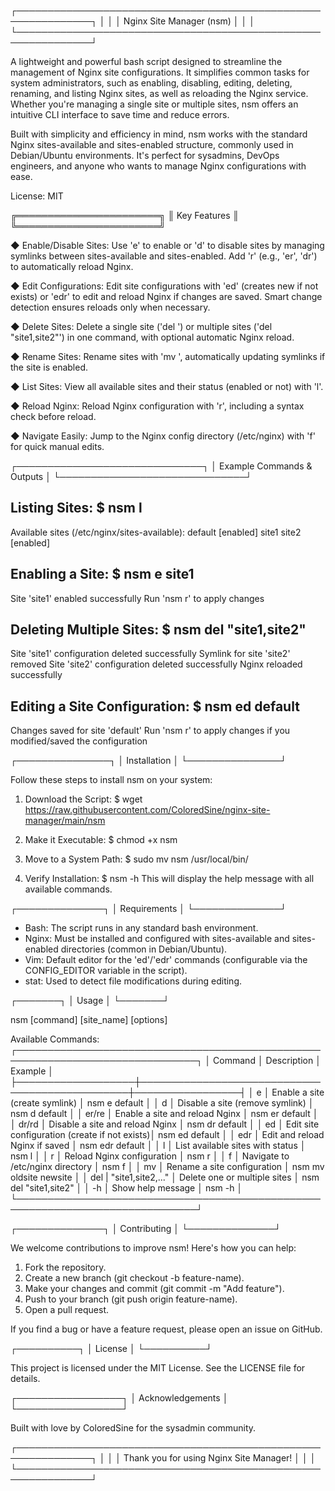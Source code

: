 ┌──────────────────────────────────────────────────────────────┐
│                                                              │
│                   Nginx Site Manager (nsm)                   │
│                                                              │
└──────────────────────────────────────────────────────────────┘

A lightweight and powerful bash script designed to streamline the management of Nginx site configurations. It simplifies common tasks for system administrators, such as enabling, disabling, editing, deleting, renaming, and listing Nginx sites, as well as reloading the Nginx service. Whether you're managing a single site or multiple sites, nsm offers an intuitive CLI interface to save time and reduce errors.

Built with simplicity and efficiency in mind, nsm works with the standard Nginx sites-available and sites-enabled structure, commonly used in Debian/Ubuntu environments. It's perfect for sysadmins, DevOps engineers, and anyone who wants to manage Nginx configurations with ease.

License: MIT

╔═══════════════════════╗
║      Key Features     ║
╚═══════════════════════╝

◆ Enable/Disable Sites:
   Use 'e' to enable or 'd' to disable sites by managing symlinks between sites-available and sites-enabled. Add 'r' (e.g., 'er', 'dr') to automatically reload Nginx.

◆ Edit Configurations:
   Edit site configurations with 'ed' (creates new if not exists) or 'edr' to edit and reload Nginx if changes are saved. Smart change detection ensures reloads only when necessary.

◆ Delete Sites:
   Delete a single site ('del <site>') or multiple sites ('del "site1,site2"') in one command, with optional automatic Nginx reload.

◆ Rename Sites:
   Rename sites with 'mv <old> <new>', automatically updating symlinks if the site is enabled.

◆ List Sites:
   View all available sites and their status (enabled or not) with 'l'.

◆ Reload Nginx:
   Reload Nginx configuration with 'r', including a syntax check before reload.

◆ Navigate Easily:
   Jump to the Nginx config directory (/etc/nginx) with 'f' for quick manual edits.

┌──────────────────────────────┐
│  Example Commands & Outputs  │
└──────────────────────────────┘

Listing Sites:
  $ nsm l
  ---------------------------------
  Available sites (/etc/nginx/sites-available):
    default [enabled]
    site1
    site2 [enabled]

Enabling a Site:
  $ nsm e site1
  ---------------------------------
  Site 'site1' enabled successfully
  Run 'nsm r' to apply changes

Deleting Multiple Sites:
  $ nsm del "site1,site2"
  ---------------------------------
  Site 'site1' configuration deleted successfully
  Symlink for site 'site2' removed
  Site 'site2' configuration deleted successfully
  Nginx reloaded successfully

Editing a Site Configuration:
  $ nsm ed default
  ---------------------------------
  Changes saved for site 'default'
  Run 'nsm r' to apply changes if you modified/saved the configuration

┌───────────────┐
│  Installation │
└───────────────┘

Follow these steps to install nsm on your system:

1. Download the Script:
   $ wget https://raw.githubusercontent.com/ColoredSine/nginx-site-manager/main/nsm

2. Make it Executable:
   $ chmod +x nsm

3. Move to a System Path:
   $ sudo mv nsm /usr/local/bin/

4. Verify Installation:
   $ nsm -h
   This will display the help message with all available commands.

┌──────────────┐
│ Requirements │
└──────────────┘

- Bash: The script runs in any standard bash environment.
- Nginx: Must be installed and configured with sites-available and sites-enabled directories (common in Debian/Ubuntu).
- Vim: Default editor for the 'ed'/'edr' commands (configurable via the CONFIG_EDITOR variable in the script).
- stat: Used to detect file modifications during editing.

┌───────┐
│ Usage │
└───────┘

  nsm [command] [site_name] [options]

Available Commands:
┌───────────────────────────────────────────────────────────────────────────────┐
│ Command           │ Description                                    │ Example         │
├───────────────────┼────────────────────────────────────────────────┼─────────────────┤
│ e <site>          │ Enable a site (create symlink)                │ nsm e default   │
│ d <site>          │ Disable a site (remove symlink)               │ nsm d default   │
│ er/re <site>      │ Enable a site and reload Nginx                │ nsm er default  │
│ dr/rd <site>      │ Disable a site and reload Nginx               │ nsm dr default  │
│ ed <site>         │ Edit site configuration (create if not exists)│ nsm ed default  │
│ edr <site>        │ Edit and reload Nginx if saved                │ nsm edr default │
│ l                 │ List available sites with status              │ nsm l           │
│ r                 │ Reload Nginx configuration                    │ nsm r           │
│ f                 │ Navigate to /etc/nginx directory              │ nsm f           │
│ mv <old> <new>    │ Rename a site configuration                   │ nsm mv oldsite newsite │
│ del <site> | "site1,site2,..." │ Delete one or multiple sites │ nsm del "site1,site2" │
│ -h                │ Show help message                             │ nsm -h          │
└───────────────────────────────────────────────────────────────────────────────┘

┌──────────────┐
│ Contributing │
└──────────────┘

We welcome contributions to improve nsm! Here's how you can help:

1. Fork the repository.
2. Create a new branch (git checkout -b feature-name).
3. Make your changes and commit (git commit -m "Add feature").
4. Push to your branch (git push origin feature-name).
5. Open a pull request.

If you find a bug or have a feature request, please open an issue on GitHub.

┌──────────┐
│ License  │
└──────────┘

This project is licensed under the MIT License. See the LICENSE file for details.

┌─────────────────┐
│ Acknowledgements │
└─────────────────┘

Built with love by ColoredSine for the sysadmin community.

┌──────────────────────────────────────────────────────────────┐
│                                                              │
│              Thank you for using Nginx Site Manager!         │
│                                                              │
└──────────────────────────────────────────────────────────────┘
